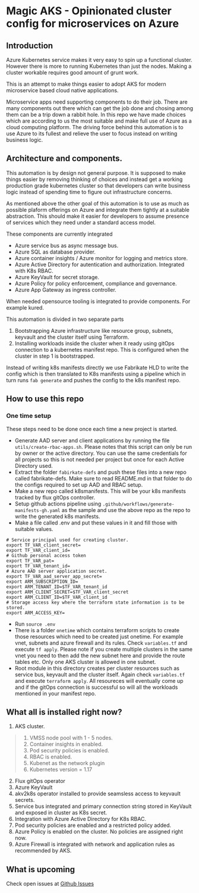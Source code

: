 Magic AKS - Opinionated cluster config for microservices on Azure
===================================================================

## Introduction

Azure Kubernetes service makes it very easy to spin up a functional cluster. However there is more to running Kubernetes than just the nodes. Making a cluster workable requires good amount of grunt work.

This is an attempt to make things easier to adopt AKS for modern microservice based cloud native applications.

Microservice apps need supporting components to do their job. There are many components out there which can get the job done and chosing among them can be a trip down a rabbit hole. In this repo we have made choices which are according to us the most suitable and make full use of Azure as a cloud computing platform. The driving force behind this automation is to use Azure to its fullest and relieve the user to focus instead on writing business logic.

## Architecture and components.

This automation is by design not general purpose. It is supposed to make things easier by removing thinking of choices and instead get a working production grade kubernetes cluster so that developers can write business logic instead of spending time to figure out infrastructure concerns.

As mentioned above the other goal of this automation is to use as much as possible plaform offerings on Azure and integrate them tightly at a suitable abstraction. This should make it easier for developers to assume presence of services which they need under a standard access model.

These components are currently integrated

* Azure service bus as async message bus.
* Azure SQL as database provider.
* Azure container insights / Azure monitor for logging and metrics store.
* Azure Active Directory for autentication and authorization. Integrated with K8s RBAC.
* Azure KeyVault for secret storage.
* Azure Policy for policy enforcement, compliance and governance.
* Azure App Gateway as ingress controller.

When needed opensource tooling is integrated to provide components. For example kured.

This automation is divided in two separate parts

1. Bootstrapping Azure infrastructure like resource group, subnets, keyvault and the cluster itself using Terraform.
2. Installing workloads inside the cluster when it ready using gitOps connection to a kubernetes manifest repo. This is configured when the cluster in step 1 is bootstrapped.

Instead of writing k8s manifests directly we use Fabrikate HLD to write the config which is then translated to K8s manifests using a pipeline which in turn runs ``fab generate`` and pushes the config to the k8s manifest repo.

## How to use this repo

### One time setup

These steps need to be done once each time a new project is started.

* Generate AAD server and client applications by running the file ``utils/create-rbac-apps.sh``. Please notes that this script can only be run by owner or the active directory. You can use the same credentials for all projects so this is not needed per project but once for each Active Directory used.
* Extract the folder ``fabirkate-defs`` and push these files into a new repo called fabrikate-defs. Make sure to read README.md in that folder to do the configs required to set up AAD and RBAC setup.
* Make a new repo called k8smanifests. This will be your k8s manifests tracked by flux gitOps controller.
* Setup github actions pipeline using ``.github/workflows/generate-manifests-gh.yaml`` as the sample and use the above repo as the repo to write the generated k8s manifests.
* Make a file called .env and put these values in it and fill those with suitable values.
```
# Service principal used for creating cluster.
export TF_VAR_client_secret=
export TF_VAR_client_id=
# Github personal access token
export TF_VAR_pat=
export TF_VAR_tenant_id=
# Azure AAD server application secret. 
export TF_VAR_aad_server_app_secret=
export ARM_SUBSCRIPTION_ID=
export ARM_TENANT_ID=$TF_VAR_tenant_id
export ARM_CLIENT_SECRET=$TF_VAR_client_secret
export ARM_CLIENT_ID=$TF_VAR_client_id
# Storage access key where the terraform state information is to be stored.
export ARM_ACCESS_KEY=
```
* Run ``source .env``
* There is a folder ``onetime`` which contains terraform scripts to create those resources which need to be created just onetime. For example vnet, subnets and azure firewall and its rules. Check ``variables.tf`` and execute ``tf apply``. Please note if you create multiple clusters in the same vnet you need to then add the new subnet here and provide the route tables etc. Only one AKS cluster is allowed in one subnet.
* Root module in this directory creates per cluster resources such as service bus, keyvault and the cluster itself. Again check ``variables.tf`` and execute ``terraform apply``. All resoureces will eventually come up and if the gitOps connection is successful so will all the workloads mentioned in your manifest repo.

## What all is installed right now?

1. AKS cluster.
> 1. VMSS node pool with 1 - 5 nodes.
> 2. Container insights in enabled.
> 3. Pod security policies is enabled.
> 4. RBAC is enabled.
> 5. Kubenet as the network plugin
> 6. Kubernetes version = 1.17

2. Flux gitOps operator
3. Azure KeyVault
4. akv2k8s operator installed to provide seamsless access to keyvault secrets.
5. Service bus integrated and primary connection string stored in KeyVault and exposed in cluster as K8s secret.
6. Integration with Azure Active Directory for K8s RBAC.
7. Pod security policies are enabled and a restricted policy added.
8. Azure Policy is enabled on the cluster. No policies are assigned right now.
9. Azure Firewall is integrated with network and application rules as recommended by AKS.

## What is upcoming
Check open issues at [Github Issues](https://github.com/sachinkundu/akstf/issues)
